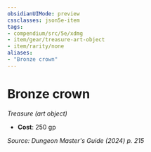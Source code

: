 ```yaml
---
obsidianUIMode: preview
cssclasses: json5e-item
tags:
- compendium/src/5e/xdmg
- item/gear/treasure-art-object
- item/rarity/none
aliases: 
- "Bronze crown"
---
```

# Bronze crown
*Treasure (art object)*  


- **Cost**: 250 gp

*Source: Dungeon Master's Guide (2024) p. 215*